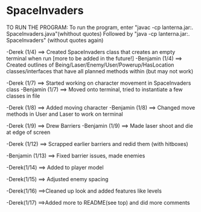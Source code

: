 # SpaceInvaders
TO RUN THE PROGRAM:
  To run the program, enter "javac -cp lanterna.jar:. SpaceInvaders.java"(whithout quotes)
  Followed by "java -cp lanterna.jar:. SpaceInvaders" (without quotes again)


-Derek (1/4) ==> Created SpaceInvaders class that creates an empty terminal when run [more to be added in the future!]
-Benjamin (1/4) ==> Created outlines of Being/Laser/Enemy/User/Powerup/HasLocation classes/interfaces that have all planned methods within (but may not work)

-Derek (1/7) ==> Started working on character movement in SpaceInvaders class
-Benjamin (1/7) ==> Moved onto terminal, tried to instantiate a few
classes in file

-Derek (1/8) ==> Added moving character
-Benjamin (1/8) ==> Changed move methods in User and Laser to work on
terminal

-Derek (1/9) ==> Drew Barriers
-Benjamin (1/9) ==> Made laser shoot and die at edge of screen

-Derek (1/12) ==> Scrapped earlier barriers and redid them (with hitboxes)

-Benjamin (1/13) ==> Fixed barrier issues, made enemies

-Derek(1/14) ==> Added to player model

-Derek(1/15) ==> Adjusted enemy spacing

-Derek(1/16) ==>Cleaned up look and added features like levels

-Derek(1/17) ==>Added more to README(see top) and did more comments
